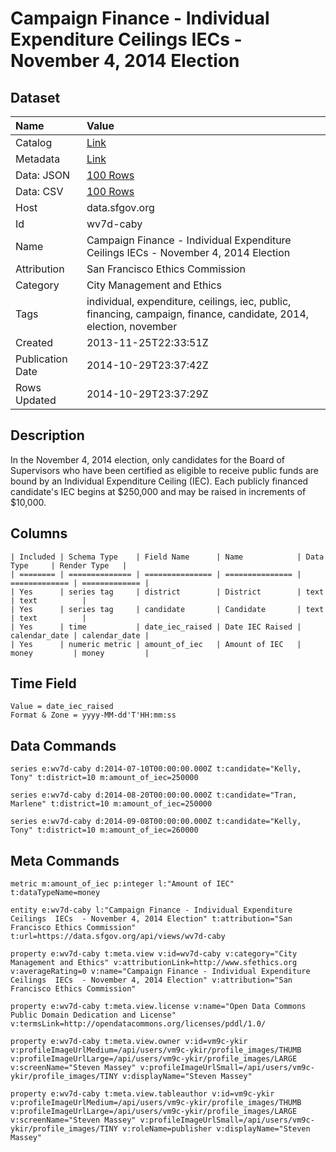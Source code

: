 # Campaign Finance - Individual Expenditure Ceilings IECs - November 4, 2014 Election

## Dataset

| Name | Value |
| :--- | :---- |
| Catalog | [Link](https://catalog.data.gov/dataset/campaign-finance-individual-expenditure-ceilings-iecs-november-4-2014-election-55da5) |
| Metadata | [Link](https://data.sfgov.org/api/views/wv7d-caby) |
| Data: JSON | [100 Rows](https://data.sfgov.org/api/views/wv7d-caby/rows.json?max_rows=100) |
| Data: CSV | [100 Rows](https://data.sfgov.org/api/views/wv7d-caby/rows.csv?max_rows=100) |
| Host | data.sfgov.org |
| Id | wv7d-caby |
| Name | Campaign Finance - Individual Expenditure Ceilings IECs - November 4, 2014 Election |
| Attribution | San Francisco Ethics Commission |
| Category | City Management and Ethics |
| Tags | individual, expenditure, ceilings, iec, public, financing, campaign, finance, candidate, 2014, election, november |
| Created | 2013-11-25T22:33:51Z |
| Publication Date | 2014-10-29T23:37:42Z |
| Rows Updated | 2014-10-29T23:37:29Z |

## Description

In the November 4, 2014 election, only candidates for the Board of Supervisors who have been certified as eligible to receive public funds are bound by an Individual Expenditure Ceiling (IEC). Each publicly financed candidate's IEC begins at $250,000 and may be raised in increments of $10,000.

## Columns

```ls
| Included | Schema Type    | Field Name      | Name            | Data Type     | Render Type   |
| ======== | ============== | =============== | =============== | ============= | ============= |
| Yes      | series tag     | district        | District        | text          | text          |
| Yes      | series tag     | candidate       | Candidate       | text          | text          |
| Yes      | time           | date_iec_raised | Date IEC Raised | calendar_date | calendar_date |
| Yes      | numeric metric | amount_of_iec   | Amount of IEC   | money         | money         |
```

## Time Field

```ls
Value = date_iec_raised
Format & Zone = yyyy-MM-dd'T'HH:mm:ss
```

## Data Commands

```ls
series e:wv7d-caby d:2014-07-10T00:00:00.000Z t:candidate="Kelly, Tony" t:district=10 m:amount_of_iec=250000

series e:wv7d-caby d:2014-08-20T00:00:00.000Z t:candidate="Tran, Marlene" t:district=10 m:amount_of_iec=250000

series e:wv7d-caby d:2014-09-08T00:00:00.000Z t:candidate="Kelly, Tony" t:district=10 m:amount_of_iec=260000
```

## Meta Commands

```ls
metric m:amount_of_iec p:integer l:"Amount of IEC" t:dataTypeName=money

entity e:wv7d-caby l:"Campaign Finance - Individual Expenditure Ceilings  IECs  - November 4, 2014 Election" t:attribution="San Francisco Ethics Commission" t:url=https://data.sfgov.org/api/views/wv7d-caby

property e:wv7d-caby t:meta.view v:id=wv7d-caby v:category="City Management and Ethics" v:attributionLink=http://www.sfethics.org v:averageRating=0 v:name="Campaign Finance - Individual Expenditure Ceilings  IECs  - November 4, 2014 Election" v:attribution="San Francisco Ethics Commission"

property e:wv7d-caby t:meta.view.license v:name="Open Data Commons Public Domain Dedication and License" v:termsLink=http://opendatacommons.org/licenses/pddl/1.0/

property e:wv7d-caby t:meta.view.owner v:id=vm9c-ykir v:profileImageUrlMedium=/api/users/vm9c-ykir/profile_images/THUMB v:profileImageUrlLarge=/api/users/vm9c-ykir/profile_images/LARGE v:screenName="Steven Massey" v:profileImageUrlSmall=/api/users/vm9c-ykir/profile_images/TINY v:displayName="Steven Massey"

property e:wv7d-caby t:meta.view.tableauthor v:id=vm9c-ykir v:profileImageUrlMedium=/api/users/vm9c-ykir/profile_images/THUMB v:profileImageUrlLarge=/api/users/vm9c-ykir/profile_images/LARGE v:screenName="Steven Massey" v:profileImageUrlSmall=/api/users/vm9c-ykir/profile_images/TINY v:roleName=publisher v:displayName="Steven Massey"
```